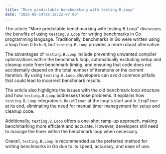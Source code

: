 ```yaml
---
title: "More predictable benchmarking with testing.B.Loop"
date: "2025-05-14T16:18:22-07:00"
---
```


The article "More predictable benchmarking with testing.B.Loop" discusses the benefits of using `testing.B.Loop` for writing benchmarks in Go programming language. Traditionally, benchmarks in Go were written using a loop from 0 to `b.N`, but `testing.B.Loop` provides a more robust alternative. 

The advantages of `testing.B.Loop` include preventing unwanted compiler optimizations within the benchmark loop, automatically excluding setup and cleanup code from benchmark timing, and ensuring that code does not accidentally depend on the total number of iterations or the current iteration. By using `testing.B.Loop`, developers can avoid common pitfalls that could lead to incorrect benchmark results.

The article also highlights the issues with the old benchmark loop structure and how `testing.B.Loop` addresses those problems. It explains how `testing.B.Loop` integrates `b.ResetTimer` at the loop's start and `b.StopTimer` at its end, eliminating the need for manual timer management for setup and cleanup code.

Additionally, `testing.B.Loop` offers a one-shot ramp-up approach, making benchmarking more efficient and accurate. However, developers still need to manage the timer within the benchmark loop when necessary.

Overall, `testing.B.Loop` is recommended as the preferred method for writing benchmarks in Go due to its speed, accuracy, and ease of use.
